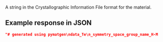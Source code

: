 A string in the Crystallographic Information File format for the material.















































## Example response in JSON

```json
"# generated using pymatgen\ndata_Te\n_symmetry_space_group_name_H-M   'P 1'\n_cell_length_a   4.51237418\n_cell_length_b   4.51237418\n_cell_length_c   5.95989883\n_cell_angle_alpha   90.00000000\n_cell_angle_beta   90.00000000\n_cell_angle_gamma   120.00000001\n_symmetry_Int_Tables_number   1\n_chemical_formula_structural   Te\n_chemical_formula_sum   Te3\n_cell_volume   105.09443753\n_cell_formula_units_Z   3\nloop_\n _symmetry_equiv_pos_site_id\n _symmetry_equiv_pos_as_xyz\n  1  'x, y, z'\nloop_\n _atom_site_type_symbol\n _atom_site_label\n _atom_site_symmetry_multiplicity\n _atom_site_fract_x\n _atom_site_fract_y\n _atom_site_fract_z\n _atom_site_occupancy\n  Te  Te1  1  0.268950  0.000000  0.333333  1\n  Te  Te2  1  0.000000  0.268950  0.666667  1\n  Te  Te3  1  0.731050  0.731050  0.000000  1\n"
```

